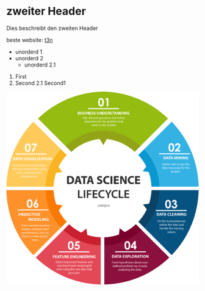 # zweiter Header
Dies beschreibt den zweiten Header

beste website: [t3n](https://t3n.de/)

* unorderd 1
* unorderd 2
  * unorderd 2.1

1. First
2. Second
2.1 Second1

![DS Lifecycle](Download.png)
